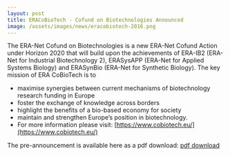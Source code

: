 ```yaml
---
layout: post
title: ERACoBioTech - Cofund on Biotechnologies Announced
image: /assets/images/news/eracobiotech-2016.png
---
```


The ERA-Net Cofund on Biotechnologies is a new ERA-Net Cofund Action under Horizon 2020 that will build upon the achievements of ERA-IB2 (ERA-Net for Industrial Biotechnology 2), ERASysAPP (ERA-Net for Applied Systems Biology) and ERASynBio (ERA-Net for Synthetic Biology).
The key mission of ERA CoBioTech is to

* maximise synergies between current mechanisms of biotechnology research funding in Europe
* foster the exchange of knowledge across borders
* highlight the benefits of a bio-based economy for society
* maintain and strengthen Europe’s position in biotechnology.
* For more information please visit: [https://www.cobiotech.eu/](https://www.cobiotech.eu/)

The pre-announcement is available here as a pdf download: [pdf download](http://www.submission-cobiotech.eu/lw_resource/datapool/_items/item_59/ERA%20CoBioTech%20Pre-Announcement_A4-single%20pages.pdf)